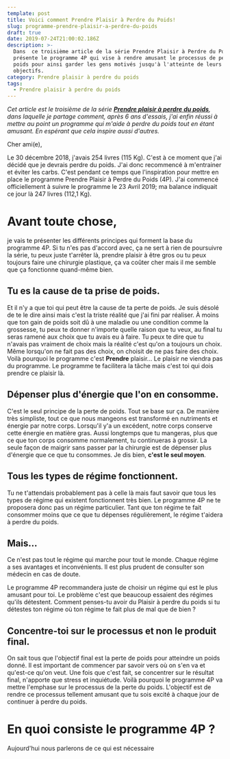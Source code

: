 ```yaml
---
template: post
title: Voici comment Prendre Plaisir à Perdre du Poids!
slug: programme-prendre-plaisir-a-perdre-du-poids
draft: true
date: 2019-07-24T21:00:02.186Z
description: >-
  Dans  ce troisième article de la série Prendre Plaisir à Perdre du Poids, je
  présente le programme 4P qui vise à rendre amusant le processus de perte de
  poids pour ainsi garder les gens motivés jusqu'à l'atteinte de leurs
  objectifs.
category: Prendre plaisir à perdre du poids
tags:
  - Prendre plaisir à perdre du poids
---
```

_Cet article est le troisième de la série [**Prendre plaisir à perdre du poids**](https://www.didia.me/category/prendre-plaisir-a-perdre-du-poids/), dans laquelle je partage comment, après 6 ans d'essais, j'ai enfin réussi à mettre au point un programme qui m'aide à perdre du poids tout en étant amusant. En espérant que cela inspire aussi d'autres._

Cher ami(e),

Le 30 décembre 2018, j'avais 254 livres (115 Kg). C'est à ce moment que j'ai décidé que je devrais perdre du poids. J'ai donc recommencé à m'entrainer et éviter les carbs. C'est pendant ce temps que l'inspiration pour mettre en place le programme Prendre Plaisir à Perdre du Poids (4P). J'ai commencé officiellement à suivre le programme le 23 Avril 2019; ma balance indiquait ce jour là 247 livres (112,1 Kg).

# Avant toute chose,

je vais te présenter les différents principes qui forment la base du programme 4P. Si tu n'es pas d'accord avec, ça ne sert à rien de poursuivre la série, tu peux juste t'arrêter là, prendre plaisir à être gros ou tu peux toujours faire une chirurgie plastique, ça va coûter cher mais il me semble que ça fonctionne quand-même bien.

## Tu es la cause de ta prise de poids.

Et il n'y a que toi qui peut être la cause de ta perte de poids. Je suis désolé de te le dire ainsi mais c'est la triste réalité que j'ai fini par réaliser. À moins que ton gain de poids soit dû à une maladie ou une condition comme la grossesse, tu peux te donner n'importe quelle raison que tu veux, au final tu seras ramené aux choix que tu avais eu à faire. Tu peux te dire que tu n'avais pas vraiment de choix mais la réalité c'est qu'on a toujours un choix. Même lorsqu'on ne fait pas des choix, on choisit de ne pas faire des choix. \
Voilà pourquoi le programme c'est **Prendre** plaisir… Le plaisir ne viendra pas du programme. Le programme te facilitera la tâche mais c'est toi qui dois prendre ce plaisir là.

## Dépenser plus d'énergie que l'on en consomme.

C'est le seul principe de la perte de poids. Tout se base sur ça. De manière très simpliste, tout ce que nous mangeons est transformé en nutriments et énergie par notre corps. Lorsqu'il y'a un excédent, notre corps conserve cette énergie en matière gras. Aussi longtemps que tu mangeras, plus que ce que ton corps consomme normalement, tu continueras à grossir. La seule façon de maigrir sans passer par la chirurgie est de dépenser plus d'énergie que ce que tu consommes. Je dis bien, **c'est le seul moyen**.

## Tous les types de régime fonctionnent.

Tu ne t'attendais probablement pas à celle là mais faut savoir que tous les types de régime qui existent fonctionnent très bien. Le programme 4P ne te proposera donc pas un régime particulier. Tant que ton régime te fait consommer moins que ce que tu dépenses régulièrement, le régime t'aidera à perdre du poids.

## Mais…

Ce n'est pas tout le régime qui marche pour tout le monde. Chaque régime a ses avantages et inconvénients. Il est plus prudent de consulter son médecin en cas de doute.

Le programme 4P recommandera juste de choisir un régime qui est le plus amusant pour toi. Le problème c'est que beaucoup essaient des régimes qu'ils détestent. Comment penses-tu avoir du Plaisir à perdre du poids si tu détestes ton régime où ton régime te fait plus de mal que de bien ?

## Concentre-toi sur le processus et non le produit final.

On sait tous que l'objectif final est la perte de poids pour atteindre un poids donné. Il est important de commencer par savoir vers où on s'en va et qu'est-ce qu'on veut. Une fois que c'est fait, se concentrer sur le résultat final, n'apporte que stress et inquiétude. Voilà pourquoi le programme 4P va mettre l'emphase sur le processus de la perte du poids. L'objectif est de rendre ce processus tellement amusant que tu sois excité à chaque jour de continuer à perdre du poids.

# En quoi consiste le programme 4P ?

Aujourd'hui nous parlerons de ce qui est nécessaire
